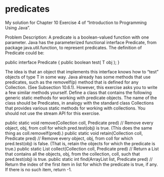 # predicates
My solution for Chapter 10 Exercise 4 of “Introduction to Programming Using Java”.

Problem Description:
A predicate is a boolean-valued function with one parameter. Java has the parameterized
functional interface Predicate<T>, from package java.util.function, to represent
predicates. The definition of Predicate<T> could be:
  
public interface Predicate<T> {
public boolean test( T obj );
}
  
The idea is that an object that implements this interface knows how to “test” objects
of type T in some way. Java already has some methods that use predicates, such as the
removeIf(p) method that is defined for any Collection. (See Subsection 10.6.1). However,
this exercise asks you to write a few similar methods yourself. Define a class that contains
the following generic static methods for working with predicate objects. The name of the
class should be Predicates, in analogy with the standard class Collections that provides
various static methods for working with collections. You should not use the stream API
for this exercise.
  
public static <T> void remove(Collection<T> coll, Predicate<T> pred)
// Remove every object, obj, from coll for which pred.test(obj) is true.
  (This does the same thing as coll.removeIf(pred).)
public static <T> void retain(Collection<T> coll, Predicate<T> pred)
// Remove every object, obj, from coll for which pred.test(obj) is false.
  (That is, retain the objects for which the predicate is true.)
public static <T> List<T> collect(Collection<T> coll, Predicate<T> pred)
// Return a List that contains all the objects, obj, from the collection, coll, such
  that pred.test(obj) is true.
public static <T> int find(ArrayList<T> list, Predicate<T> pred)
// Return the index of the first item in list for which the predicate is true, if any. 
  If there is no such item, return -1.
